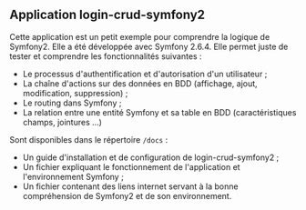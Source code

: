Application login-crud-symfony2
-------------------------------

Cette application est un petit exemple pour comprendre la logique de Symfony2.
Elle a été développée avec Symfony 2.6.4.
Elle permet juste de tester et comprendre les fonctionnalités suivantes :
 * Le processus d'authentification et d'autorisation d'un utilisateur ;
 * La chaîne d'actions sur des données en BDD (affichage, ajout, modification, suppression) ;
 * Le routing dans Symfony ;
 * La relation entre une entité Symfony et sa table en BDD (caractéristiques champs, jointures ...)

Sont disponibles dans le répertoire `/docs` :
 * Un guide d'installation et de configuration de login-crud-symfony2 ;
 * Un fichier expliquant le fonctionnement de l'application et l'environnement Symfony ;
 * Un fichier contenant des liens internet servant à la bonne compréhension de Symfony2 et de son environnement. 
